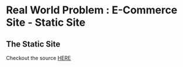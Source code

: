 # Real World Problem : E-Commerce Site - Static Site


## The Static Site

Checkout the source [HERE](https://github.com/esc-demo/LocalMart-Static)

